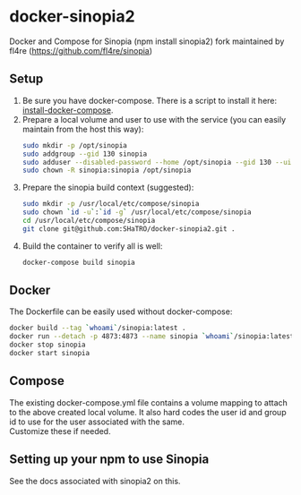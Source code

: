 # docker-sinopia2
Docker and Compose for Sinopia (npm install sinopia2) fork maintained by fl4re (https://github.com/fl4re/sinopia)

## Setup
1. Be sure you have docker-compose.  There is a script to install it here: [install-docker-compose](https://gist.github.com/SHaTRO/dbf0d02984156adfd83d0d1f17b2c5fe).
2. Prepare a local volume and user to use with the service (you can easily maintain from the host this way):
   ```bash
   sudo mkdir -p /opt/sinopia  
   sudo addgroup --gid 130 sinopia  
   sudo adduser --disabled-password --home /opt/sinopia --gid 130 --uid 130 --gecos "Sinopia NPM Repository" sinopia  
   sudo chown -R sinopia:sinopia /opt/sinopia  
   ```
3. Prepare the sinopia build context (suggested):
   ```bash
   sudo mkdir -p /usr/local/etc/compose/sinopia  
   sudo chown `id -u`:`id -g` /usr/local/etc/compose/sinopia  
   cd /usr/local/etc/compose/sinopia  
   git clone git@github.com:SHaTRO/docker-sinopia2.git .  
   ```
4. Build the container to verify all is well:
   ```bash
   docker-compose build sinopia
   ```

## Docker
The Dockerfile can be easily used without docker-compose:
```bash
docker build --tag `whoami`/sinopia:latest .
docker run --detach -p 4873:4873 --name sinopia `whoami`/sinopia:latest
docker stop sinopia
docker start sinopia
```

## Compose
The existing docker-compose.yml file contains a volume mapping to attach to the above created local volume.
It also hard codes the user id and group id to use for the user associated with the same.  
Customize these if needed.


## Setting up your npm to use Sinopia
See the docs associated with sinopia2 on this.  

